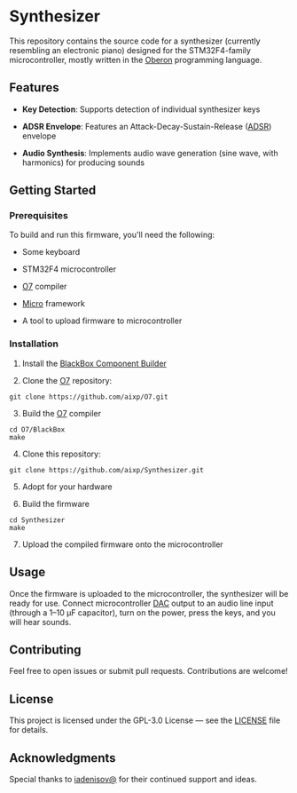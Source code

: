 # Synthesizer

This repository contains the source code for a synthesizer (currently resembling an electronic piano) designed for the STM32F4-family microcontroller,
mostly written in the [Oberon](https://en.wikipedia.org/wiki/Oberon_(programming_language)) programming language.

## Features

- **Key Detection**: Supports detection of individual synthesizer keys

- **ADSR Envelope**: Features an Attack-Decay-Sustain-Release ([ADSR](https://en.wikipedia.org/wiki/Envelope_(music))) envelope

- **Audio Synthesis**: Implements audio wave generation (sine wave, with harmonics) for producing sounds

## Getting Started

### Prerequisites

To build and run this firmware, you'll need the following:

- Some keyboard

- STM32F4 microcontroller

- [O7](https://github.com/aixp/O7) compiler

- [Micro](https://github.com/aixp/O7/blob/master/BlackBox/Micro) framework

- A tool to upload firmware to microcontroller

### Installation

1. Install the [BlackBox Component Builder](https://github.com/bbcb/bbcp)

2. Clone the [O7](https://github.com/aixp/O7) repository:

```shell
git clone https://github.com/aixp/O7.git
```

3. Build the [O7](https://github.com/aixp/O7) compiler

```shell
cd O7/BlackBox
make
```

4. Clone this repository:

```shell
git clone https://github.com/aixp/Synthesizer.git
```

5. Adopt for your hardware

6. Build the firmware

```shell
cd Synthesizer
make
```

7. Upload the compiled firmware onto the microcontroller

## Usage

Once the firmware is uploaded to the microcontroller, the synthesizer will be ready for use.
Connect microcontroller [DAC](https://en.wikipedia.org/wiki/Digital-to-analog_converter) output to an audio line input (through a 1–10 µF capacitor), turn on the power, press the keys, and you will hear sounds.

## Contributing

Feel free to open issues or submit pull requests. Contributions are welcome!

## License

This project is licensed under the GPL-3.0 License — see the [LICENSE](LICENSE) file for details.

## Acknowledgments

Special thanks to [iadenisov@](https://github.com/iadenisov) for their continued support and ideas.
